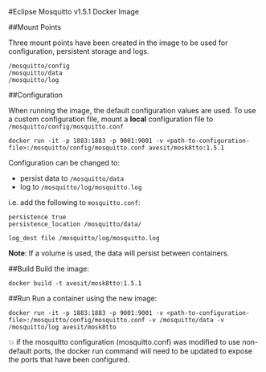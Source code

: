 #Eclipse Mosquitto v1.5.1 Docker Image

##Mount Points

Three mount points have been created in the image to be used for configuration, persistent storage and logs.
```
/mosquitto/config
/mosquitto/data
/mosquitto/log
```


##Configuration

When running the image, the default configuration values are used.
To use a custom configuration file, mount a **local** configuration file to `/mosquitto/config/mosquitto.conf`
```
docker run -it -p 1883:1883 -p 9001:9001 -v <path-to-configuration-file>:/mosquitto/config/mosquitto.conf avesit/mosk8tto:1.5.1
```

Configuration can be changed to:

* persist data to `/mosquitto/data`
* log to `/mosquitto/log/mosquitto.log`

i.e. add the following to `mosquitto.conf`:
```
persistence true
persistence_location /mosquitto/data/

log_dest file /mosquitto/log/mosquitto.log
```

**Note**: If a volume is used, the data will persist between containers.

##Build
Build the image:
```
docker build -t avesit/mosk8tto:1.5.1
```

##Run
Run a container using the new image:
```
docker run -it -p 1883:1883 -p 9001:9001 -v <path-to-configuration-file>:/mosquitto/config/mosquitto.conf -v /mosquitto/data -v /mosquitto/log avesit/mosk8tto
```
:boom: if the mosquitto configuration (mosquitto.conf) was modified
to use non-default ports, the docker run command will need to be updated
to expose the ports that have been configured.
